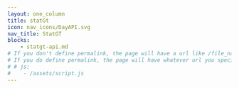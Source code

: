 ```yaml
---
layout: one_column
title: statGt
icon: nav_icons/DayAPI.svg
nav_title: StatGT
blocks:
    - statgt-api.md
# If you don't define permalink, the page will have a url like /file_name without the .md
# If you do define permalink, the page will have whatever url you specify
# # js:
#    - /assets/script.js
---
```

